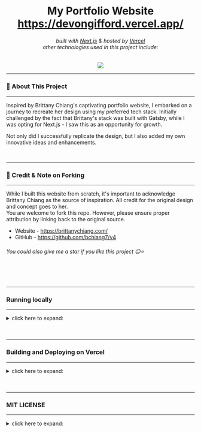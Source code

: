 <!-- :ogo -->
<!-- Introduction Text -->
<div align="center">
    <h1>
        <span>
            My Portfolio Website 
        </span>
        <br/> 
        <a href="https://devongifford.vercel.app/">
            <span>
                https://devongifford.vercel.app/
            </span>
        </a>
    </h1>
    <h6>
        built with <a href="https://nextjs.org">Next.js</a> &
        hosted by <a href="https://vercel.com/">Vercel</a> <br>
        other technologies used in this project include:
    </h6>

</div>

<!-- Tech Used in this Project -->
<p align='center'>
    <a href="https://skillicons.dev">
        <img src="https://skillicons.dev/icons?i=ts,tailwind,nextjs,vercel,github,vscode" />
    </a>
</p>




---
### 🚀 About This Project 
---

Inspired by Brittany Chiang's captivating portfolio website, I embarked on a journey to recreate her design using my preferred tech stack.  Initially challenged by the fact that Brittany's stack was built with Gatsby, while I was opting for Next.js - I saw this as an opportunity for growth.

Not only did I successfully replicate the design, but I also added my own innovative ideas and enhancements.

<br/>


---
### 🙏 Credit & Note on Forking
---

While I built this website from scratch, it's important to acknowledge Brittany Chiang as the source of inspiration. All credit for the original design and concept goes to her.
<br>
You are welcome to fork this repo. However, please ensure proper attribution by linking back to the original source.
<br>
- Website - https://brittanychiang.com/ 
- GitHub - https://github.com/bchiang7/v4
<h6> You could also give me a star if you like this project 😉⭐ </h6>
<br>
<br>

---
### Running locally 
---

<details>
<summary>click here to expand: </summary>

---

System Requirements:

<ul>
<li>Node.js 16.8 or later.
<li>macOS, Windows (including WSL), and Linux are supported.
</ul>

First, Install dependencies

```bash
npm install
```

Second, run the development server:

```bash
npm run dev
```

Third, Open up <code>localhost:3000</code> to view your application. <br>
Open [http://localhost:3000](http://localhost:3000) with your browser to see the result.

<ul>
<li>You can start editing the page by modifying `pages/index.tsx`. The page auto-updates as you edit the file.
<li>[API routes](https://nextjs.org/docs/api-routes/introduction) can be accessed on [http://localhost:3000/api/hello](http://localhost:3000/api/hello). This endpoint can be edited in `pages/api/hello.ts`.
<li>The `pages/api` directory is mapped to `/api/*`. Files in this directory are treated as [API routes](https://nextjs.org/docs/api-routes/introduction) instead of React pages.
<li>This project uses [`next/font`](https://nextjs.org/docs/basic-features/font-optimization) to automatically optimize and load Inter, a custom Google Font.
</ul>
<br>
</details> 
<br>
<br>


---
### Building and Deploying on Vercel
---

<details>
<summary>click here to expand: </summary>

---

The easiest way to deploy your Next.js app is to use the [Vercel Platform](https://vercel.com/new?utm_medium=default-template&filter=next.js&utm_source=create-next-app&utm_campaign=create-next-app-readme) from the creators of Next.js.

Check out our [Next.js deployment documentation](https://nextjs.org/docs/deployment) for more details.

This is a [Next.js](https://nextjs.org/) project bootstrapped with [`create-next-app`](https://github.com/vercel/next.js/tree/canary/packages/create-next-app).
<br>
<br>

</details> 
<br>
<br>



---
### MIT LICENSE
---

<details>
<summary>click here to expand: </summary>

---

<p align='center'>
Copyright 2024 - Devon Gifford
</p>
<p align='center'>
Permission is hereby granted, free of charge, to any person obtaining a copy of this software and associated documentation files (the “Software”), to deal in the Software without restriction, including without limitation the rights to use, copy, modify, merge, publish, distribute, sublicense, and/or sell copies of the Software, and to permit persons to whom the Software is furnished to do so, subject to the following conditions:
The above copyright notice and this permission notice shall be included in all copies or substantial portions of the Software.
</p>
<p align='center'>
THE SOFTWARE IS PROVIDED “AS IS”, WITHOUT WARRANTY OF ANY KIND, EXPRESS OR IMPLIED, INCLUDING BUT NOT LIMITED TO THE WARRANTIES OF MERCHANTABILITY, FITNESS FOR A PARTICULAR PURPOSE AND NONINFRINGEMENT. IN NO EVENT SHALL THE AUTHORS OR COPYRIGHT HOLDERS BE LIABLE FOR ANY CLAIM, DAMAGES OR OTHER LIABILITY, WHETHER IN AN ACTION OF CONTRACT, TORT OR OTHERWISE, ARISING FROM, OUT OF OR IN CONNECTION WITH THE SOFTWARE OR THE USE OR OTHER DEALINGS IN THE SOFTWARE.
</p>

</details>

